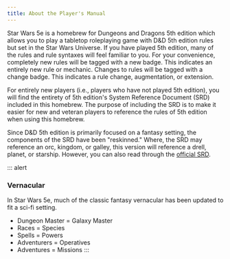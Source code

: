 ```yaml
---
title: About the Player's Manual
---
```

Star Wars 5e is a homebrew for Dungeons and Dragons 5th edition which allows you to play a tabletop roleplaying game
with D&D 5th edition rules but set in the Star Wars Universe. If you have played 5th edition, many of the rules
and rule syntaxes will feel familiar to you. For your convenience, completely new rules will be tagged with a
<v-chip color="info" small>new</v-chip> badge. This indicates an entirely new
rule or mechanic. Changes to rules will be tagged with a
<v-chip color="warning" text-color="black" small>change</v-chip> badge. This indicates a rule
change, augmentation, or extension.

For entirely new players (i.e., players who have not played 5th edition), you will find the entirety of 5th edition's
System Reference Document (SRD) included in this homebrew. The purpose of including the SRD is to make it easier for
new and veteran players to reference the rules of 5th edition when using this homebrew.

Since D&D 5th edition is primarily focused on a fantasy setting, the components of the SRD have been "reskinned." Where,
the SRD may reference an orc, kingdom, or galley, this version will reference a drell, planet, or starship. However, you
can also read through the [official SRD](https://dnd.wizards.com/articles/features/basicrules).

::: alert
### Vernacular
In Star Wars 5e, much of the classic fantasy vernacular has been updated to fit a sci-fi setting.

- Dungeon Master = Galaxy Master
- Races = Species
- Spells = Powers
- Adventurers = Operatives
- Adventures = Missions
:::
